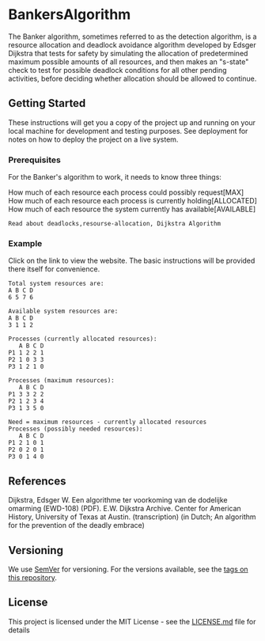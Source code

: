 # BankersAlgorithm

The Banker algorithm, sometimes referred to as the detection algorithm, is a resource allocation and deadlock avoidance algorithm developed by Edsger Dijkstra that tests for safety by simulating the allocation of predetermined maximum possible amounts of all resources, and then makes an "s-state" check to test for possible deadlock conditions for all other pending activities, before deciding whether allocation should be allowed to continue.
## Getting Started

These instructions will get you a copy of the project up and running on your local machine for development and testing purposes. See deployment for notes on how to deploy the project on a live system.

### Prerequisites

For the Banker's algorithm to work, it needs to know three things:

How much of each resource each process could possibly request[MAX]
How much of each resource each process is currently holding[ALLOCATED]
How much of each resource the system currently has available[AVAILABLE]

```
Read about deadlocks,resourse-allocation, Dijkstra Algorithm
```

### Example

Click on the link to view the website.
The basic instructions will be provided there itself for convenience.


```
Total system resources are:
A B C D
6 5 7 6

```

```
Available system resources are:
A B C D
3 1 1 2
```
```
Processes (currently allocated resources):
   A B C D
P1 1 2 2 1
P2 1 0 3 3
P3 1 2 1 0
```
```
Processes (maximum resources):
   A B C D
P1 3 3 2 2
P2 1 2 3 4
P3 1 3 5 0
```
```
Need = maximum resources - currently allocated resources
Processes (possibly needed resources):
   A B C D
P1 2 1 0 1
P2 0 2 0 1
P3 0 1 4 0
```

## References
 Dijkstra, Edsger W. Een algorithme ter voorkoming van de dodelijke omarming (EWD-108) (PDF). E.W. Dijkstra Archive. Center for American History, University of Texas at Austin. (transcription) (in Dutch; An algorithm for the prevention of the deadly embrace)

## Versioning

We use [SemVer](http://semver.org/) for versioning. For the versions available, see the [tags on this repository](https://github.com/your/project/tags). 



## License

This project is licensed under the MIT License - see the [LICENSE.md](LICENSE.md) file for details


